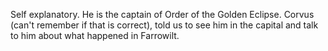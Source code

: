 Self explanatory. He is the captain of Order of the Golden Eclipse. Corvus (can't remember if that is correct), told us to see him in the capital and talk to him about what happened in Farrowilt.